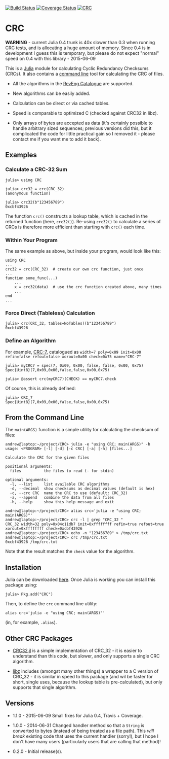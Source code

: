 [![Build
Status](https://travis-ci.org/andrewcooke/CRC.jl.png)](https://travis-ci.org/andrewcooke/CRC.jl)
[![Coverage Status](https://coveralls.io/repos/andrewcooke/CRC.jl/badge.svg)](https://coveralls.io/r/andrewcooke/CRC.jl)
[![CRC](http://pkg.julialang.org/badges/CRC_release.svg)](http://pkg.julialang.org/?pkg=CRC&ver=release)

# CRC

**WARNING** - current Julia 0.4 trunk is 40x slower than 0.3 when running CRC
tests, and is allocating a huge amount of memory.  Since 0.4 is in development
I guess this is temporary, but please do not expect "normal" speed on 0.4 with
this library - 2015-06-09

This is a [Julia](http://julialang.org/) module for calculating Cyclic
Redundancy Checksums (CRCs).  It also contains a [command
line](#from-the-command-line) tool for calculating the CRC of files.

* All the algorithms in the [RevEng
  Catalogue](http://reveng.sourceforge.net/crc-catalogue) are supported.

* New algorithms can be easily added.

* Calculation can be direct or via cached tables.

* Speed is comparable to optimized C (checked against CRC32 in libz).

* Only arrays of bytes are accepted as data (it's certainly possible
  to handle arbitrary sized sequences; previous versions did this, but
  it complicated the code for little practical gain so I removed it -
  please contact me if you want me to add it back).

## Examples

### Calculate a CRC-32 Sum

```
julia> using CRC

julia> crc32 = crc(CRC_32)
(anonymous function)

julia> crc32(b"123456789")
0xcbf43926
```

The function `crc()` constructs a lookup table, which is cached in the
returned function (here, `crc32()`).  Re-using `crc32()` to calculate a series
of CRCs is therefore more efficient than starting with `crc()` each time.

### Within Your Program

The same example as above, but inside your program, would look like this:

```
using CRC
...
crc32 = crc(CRC_32)  # create our own crc function, just once
...
function some_func(...)
    ...
    x = crc32(data)  # use the crc function created above, many times
    ...
end
...
```

### Force Direct (Tableless) Calculation

```
julia> crc(CRC_32, tables=NoTables)(b"123456789")
0xcbf43926
```

### Define an Algorithm

For example,
[CRC-7](http://reveng.sourceforge.net/crc-catalogue/1-15.htm#crc.cat-bits.7),
catalogued as `width=7 poly=0x09 init=0x00 refin=false refout=false
xorout=0x00 check=0x75 name="CRC-7"`

```
julia> myCRC7 = spec(7, 0x09, 0x00, false, false, 0x00, 0x75)
Spec{Uint8}(7,0x09,0x00,false,false,0x00,0x75)

julia> @assert crc(myCRC7)(CHECK) == myCRC7.check
```

Of course, this is already defined:

```
julia> CRC_7
Spec{Uint8}(7,0x09,0x00,false,false,0x00,0x75)
```

## From the Command Line

The `main(ARGS)` function is a simple utility for calculating the
checksum of files:

```
andrew@laptop:~/project/CRC> julia -e "using CRC; main(ARGS)" -h
usage: <PROGRAM> [-l] [-d] [-c CRC] [-a] [-h] [files...]

Calculate the CRC for the given files

positional arguments:
  files          the files to read (- for stdin)

optional arguments:
  -l, --list     list available CRC algorithms
  -d, --decimal  show checksums as decimal values (default is hex)
  -c, --crc CRC  name the CRC to use (default: CRC_32)
  -a, --append   combine the data from all files
  -h, --help     show this help message and exit

andrew@laptop:~/project/CRC> alias crc='julia -e "using CRC; main(ARGS)"'
andrew@laptop:~/project/CRC> crc -l | grep "CRC_32 "
CRC_32 width=32 poly=0x04c11db7 init=0xffffffff refin=true refout=true xorout=0xffffffff check=0xcbf43926
andrew@laptop:~/project/CRC> echo -n "123456789" > /tmp/crc.txt
andrew@laptop:~/project/CRC> crc /tmp/crc.txt
0xcbf43926 /tmp/crc.txt
```

Note that the result matches the `check` value for the algorithm.

## Installation

Julia can be downloaded [here](http://julialang.org/downloads/).  Once
Julia is working you can install this package using:

```
julia> Pkg.add("CRC")
```

Then, to define the `crc` command line utility:

```
alias crc='julia -e "using CRC; main(ARGS)"'
```

(in, for example, `.alias`).

## Other CRC Packages

* [CRC32.jl](https://github.com/fhs/CRC32.jl) is a simple implementation of
  CRC_32 - it is easier to understand than this code, but slower, and only
  supports a single CRC algorithm.

* [libz](https://github.com/dcjones/Zlib.jl) includes (amongst many
  other things) a wrapper to a C version of CRC_32 - it is similar in
  speed to this package (and wil be faster for short, single uses,
  because the lookup table is pre-calculated), but only supports that
  single algorithm.

## Versions

* 1.1.0 - 2015-06-09 Small fixes for Julia 0.4, Travis + Coverage.

* 1.0.0 - 2014-06-31 Changed handler method so that a `String` is converted to
  bytes (instead of being treated as a file path).  This *will break* existing
  code that uses the current handler (sorry!), but I hope I don't have many
  users (particularly users that are calling that method)!

* 0.2.0 - Initial release(s).
